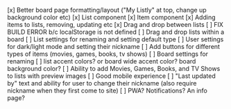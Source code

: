 [x] Better board page formatting/layout ("My Listly" at top, change up background color etc)
[x] List component
[x] Item component
[x] Adding items to lists, removing, updating etc
[x] Drag and drop between lists
[ ] FIX BUILD ERROR b/c localStorage is not defined
[ ] Drag and drop lists within a board
[ ] List settings for renaming and setting default type
[ ] User settings for dark/light mode and setting their nickname
[ ] Add buttons for different types of items (movies, games, books, tv shows)
[ ] Board settings for renaming
[ ] list accent colors? or board wide accent color? board background color?
[ ] Ability to add Movies, Games, Books, and TV Shows to lists with preview images
[ ] Good mobile experience
[ ] "Last updated by" text and ability for user to change their nickname (also require nickname when they first come to site)
[ ] PWA? Notifications? An info page?